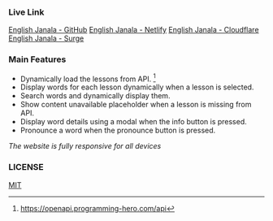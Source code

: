 ### Live Link

[English Janala - GitHub](https://nowroz.github.io/english-janala)
[English Janala - Netlify](https://english-janala-nowroz.netlify.app)
[English Janala - Cloudflare](https://english-janala-nowroz.pages.dev)
[English Janala - Surge](https://english-janala-nowroz.surge.sh)

### Main Features

- Dynamically load the lessons from API. [^1]
- Display words for each lesson dynamically when a lesson is selected.
- Search words and dynamically display them.
- Show content unavailable placeholder when a lesson is missing from API.
- Display word details using a modal when the info button is pressed.
- Pronounce a word when the pronounce button is pressed.

_The website is fully responsive for all devices_

[^1]: https://openapi.programming-hero.com/api

### LICENSE

[MIT](LICENSE)

